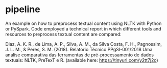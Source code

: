# pipeline
An example on how to preprocess textual content using NLTK with Python or PySpark.
Code employed a technical report in which  different tools and resources to preprocess textual content are compared:

Diaz, A. K. R., de Lima, A. P., Silva, A. M., da Silva Costa, F. H., Pagnossim, J. L. M., & Peres, S. M. (2018). Relatorio Técnico PPgSI-001/2018 Uma analise comparativa das ferramentas de pré-processamento de dados textuais: NLTK, PreTexT e R.
(available here: https://tinyurl.com/y2tt7j2o)

